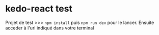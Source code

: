 # kedo-react test
Projet de test >>> `npm install` puis `npm run dev` pour le lancer. Ensuite acceder à l'url indiqué dans votre terminal
